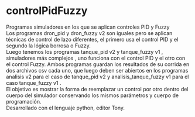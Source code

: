 # controlPidFuzzy
Programas simuladores en los que se aplican controles PID y Fuzzy  
Los programas dron_pid y dron_fuzzy v2 son iguales pero se aplican técnicas de control de lazo diferentes, el primero usa el control PID y el segundo la lógica borrosa o Fuzzy.  
Luego tenemos los programas tanque_pid v2 y tanque_fuzzy v1 , simuladores más complejos , uno funciona con el control PID y el otro con el control Fuzzy. Ambos programas guardan los resultados de su corrida en dos archivos csv cada uno, que luego deben ser abiertos en los programas analisis v2 para el caso de tanque_pid v2 y analisis_tanque_fuzzy v1 para el caso tanque_fuzzy v1 .  
El objetivo es mostrar la forma de reemplazar un control por otro dentro del cuerpo del simulador conservando los mismos parámetros y cuerpo de programación.  
Desarrollado con el lenguaje python, editor Tony.  

